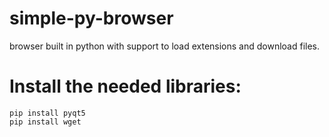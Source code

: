 # simple-py-browser
browser built in python with support to load extensions and download files.

# Install the needed libraries:

```
pip install pyqt5
pip install wget
```


